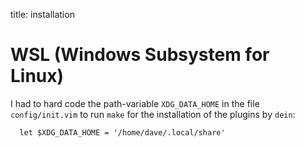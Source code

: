 title: installation

# WSL (Windows Subsystem for Linux)

I had to hard code the path-variable `XDG_DATA_HOME` in the file `config/init.vim` to run `make` for the installation of the plugins by `dein`:

```vim
  let $XDG_DATA_HOME = '/home/dave/.local/share'
```

